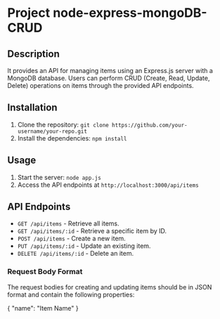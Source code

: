 # Project node-express-mongoDB-CRUD

## Description
It provides an API for managing items using an Express.js server with a MongoDB database. Users can perform CRUD (Create, Read, Update, Delete) operations on items through the provided API endpoints.

## Installation

1. Clone the repository: `git clone https://github.com/your-username/your-repo.git`
2. Install the dependencies: `npm install`

## Usage

1. Start the server: `node app.js`
2. Access the API endpoints at `http://localhost:3000/api/items`

## API Endpoints

- `GET /api/items` - Retrieve all items.
- `GET /api/items/:id` - Retrieve a specific item by ID.
- `POST /api/items` - Create a new item.
- `PUT /api/items/:id` - Update an existing item.
- `DELETE /api/items/:id` - Delete an item.

### Request Body Format

The request bodies for creating and updating items should be in JSON format and contain the following properties:

{
  "name": "Item Name"
}
